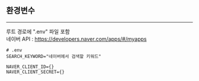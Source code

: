 ## 환경변수

---
루트 경로에 ".env" 파일 포함</br>
네이버 API : https://developers.naver.com/apps/#/myapps
```
# .env
SEARCH_KEYWORD="네이버에서 검색할 키워드"

NAVER_CLIENT_ID={}
NAVER_CLIENT_SECRET={}

```